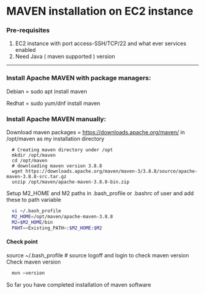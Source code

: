 # MAVEN installation on EC2 instance
### Pre-requisites
1. EC2 instance with port access-SSH/TCP/22 and what ever services enabled
2. Need Java ( maven supported ) version
-------------------------------------------------------
### Install Apache MAVEN with package managers:
Debian = sudo apt install maven

Redhat = sudo yum/dnf install maven

### Install Apache MAVEN manually:

Download maven packages = https://downloads.apache.org/maven/ in /opt/maven as my installation directory

```
  # Creating maven directory under /opt
  mkdir /opt/maven
  cd /opt/maven
  # downloading maven version 3.8.8
  wget https://downloads.apache.org/maven/maven-3/3.8.8/source/apache-maven-3.8.8-src.tar.gz
  unzip /opt/maven/apache-maven-3.8.8-bin.zip
 ```
Setup M2_HOME and M2 paths in .bash_profile or .bashrc of user and add these to path variable
```sh
  vi ~/.bash_profile
  M2_HOME=/opt/maven/apache-maven-3.8.8
  M2=$M2_HOME/bin
  PAHT=<Existing_PATH>:$M2_HOME:$M2
```
#### Check point 
source ~/.bash_profile  # source
logoff and login to check maven version
Check maven version 
```sh
  mvn –version
```
So far you have completed installation of maven software
